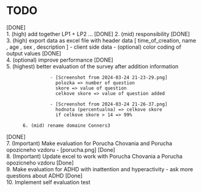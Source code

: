 # TODO

[DONE]  
          1. (high) add together LP1 + LP2 ...
[DONE]
          2. (mid) responsibility
[DONE]  
          3. (high) export data as excel file with header data [ time_of_creation, name , age , sex , description ]
                    - client side data
                    - (optional) color coding of output values
[DONE]        
        4. (optional) improve performance
[DONE]  
          5. (highest) better evaluation of the survey after addition information

                    - [Screenshot from 2024-03-24 21-23-29.png]
                      polozka => number of question
                      skore => value of question
                      celkove skore => value of question added
          
                    - [Screenshot from 2024-03-24 21-26-37.png]
                      hodnota (percentualna) => celkove skore
                      if celkove skore > 14 => 99%

          6. (mid) rename domaine Conners3
[DONE]  
          7. (Important) Make evaluation for Porucha Chovania and Porucha opozicneho vzdoru
                    - [porucha.png]
[Done]  
          8. (Important) Update excel to work with Porucha Chovania a Porucha opozicneho vzdoru
[Done]  
          9. Make evaluation for ADHD with inattention and hyperactivity
                    - ask more questions about ADHD
[Done]  
          10. Implement self evaluation test
        
